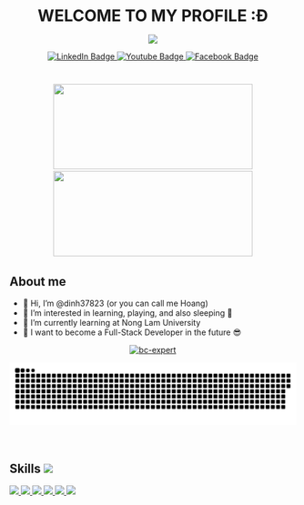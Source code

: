 <h1 align="center" style="margin-bottom: 0px !important;">
  WELCOME TO MY PROFILE :Đ
</h1>
<p align="center">
  <img align="center" src="https://media.tenor.com/n1szpPp19d0AAAAC/yuigahama-yahallo.gif"/>
</p>
<div id="badges" align="center">
  <a href="https://www.linkedin.com/in/huy-hoang-dinh-399b55208" target="_blank">
    <img src="https://img.shields.io/badge/LinkedIn-blue?style=for-the-badge&logo=linkedin&logoColor=white" alt="LinkedIn Badge"/>
  </a>
  <a href="https://www.youtube.com/channel/UCK48gpckPEJk0MGKRllF1tg" target="_blank">
    <img src="https://img.shields.io/badge/YouTube-red?style=for-the-badge&logo=youtube&logoColor=white" alt="Youtube Badge"/>
  </a>
  <a href="https://www.facebook.com/44696E682048757920486F616E672031353038/" target="_blank">
    <img src="https://img.shields.io/badge/Facebook-blue?logo=facebook&logoColor=white&style=for-the-badge" alt="Facebook Badge"/>
  </a>
</div>
<h1 align="center"></h1>
<div align="center">
<img height="150px" width="350px" src="https://github-readme-stats.vercel.app/api?username=dinhhuyhoang-20130265&count_private=true&show_icons=true&theme=tokyonight" />
<img height="150px" width="350px" src="https://github-readme-stats.vercel.app/api/top-langs/?username=dinhhuyhoang-20130265&layout=compact&theme=aura&langs_count=9" />
</div>
<h2 align="left" font-weight="bold">About me</h2>
  <ul align="left">
    <li>👋 Hi, I’m @dinh37823 (or you can call me Hoang)</li>
    <li>👀 I’m interested in learning, playing, and also sleeping 🐶</li>
    <li>🌱 I’m currently learning at Nong Lam University</li>
    <li>💞️ I want to become a Full-Stack Developer in the future 😎</li>
</ul>
<p align="center"> <a href="https://github.com/ryo-ma/github-profile-trophy"><img src="https://github-profile-trophy.vercel.app/?username=dinhhuyhoang-20130265&theme=tokyonight&no-frame=true&row=1&&margin-w=30&no-bg=false" alt="bc-expert" width="600px"/></a> </p>
<p align="center">
  <img src="https://github.com/DinhHuyHoang-20130265/snake/blob/main/snake.svg" alt="snake"></center>
</p>

<br>
<h2> Skills <img src= "https://media2.giphy.com/media/QssGEmpkyEOhBCb7e1/giphy.gif?cid=ecf05e47a0n3gi1bfqntqmob8g9aid1oyj2wr3ds3mg700bl&rid=giphy.gif" width = 20px> </h2>
<a href= https://github.com/dinhhuyhoang-20130265?tab=repositories&q=&type=&language=javascript&sort= > <img width ='32px' src ='https://raw.githubusercontent.com/rahulbanerjee26/githubAboutMeGenerator/main/icons/javascript.svg'> </a>
<a href= https://github.com/dinhhuyhoang-20130265?tab=repositories&q=&type=&language=css&sort= > <img width ='32px' src ='https://raw.githubusercontent.com/rahulbanerjee26/githubAboutMeGenerator/main/icons/css.svg'> </a>
<a href= https://github.com/dinhhuyhoang-20130265?tab=repositories&q=&type=&language=html&sort= > <img width ='32px' src ='https://raw.githubusercontent.com/rahulbanerjee26/githubAboutMeGenerator/main/icons/html.svg'> </a>
<a href= https://github.com/dinhhuyhoang-20130265?tab=repositories&q=&type=&language=java&sort= > <img width ='32px' src ='https://raw.githubusercontent.com/rahulbanerjee26/githubAboutMeGenerator/main/icons/java.svg'> </a>
<a href= https://github.com/dinhhuyhoang-20130265?tab=repositories&q=&type=&language=csharp&sort= > <img width ='32px' src ='https://raw.githubusercontent.com/rahulbanerjee26/githubAboutMeGenerator/main/icons/csharp.svg'> </a>
<a href= https://github.com/dinhhuyhoang-20130265?tab=repositories&q=&type=&language=jupyter-notebook&sort= > <img width ='32px' src ='https://raw.githubusercontent.com/rahulbanerjee26/githubAboutMeGenerator/main/icons/python.svg'> </a>
<!---
dinh37823/dinh37823 is a ✨ special ✨ repository because its `README.md` (this file) appears on your GitHub profile.
You can click the Preview link to take a look at your changes.
--->
